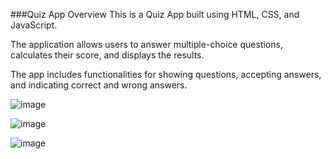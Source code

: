 
###Quiz App
Overview
This is a Quiz App built using HTML, CSS, and JavaScript.

The application allows users to answer multiple-choice questions, calculates their score, and displays the results.

The app includes functionalities for showing questions, accepting answers, and indicating correct and wrong answers.


![image](https://github.com/user-attachments/assets/d62b4dc6-be8e-46e5-bc45-719c308c6fe9)

![image](https://github.com/user-attachments/assets/6fd13f7f-89bc-452b-9110-066ebb0f3039)

![image](https://github.com/user-attachments/assets/4ef0ac1e-006e-409a-bf8e-52d1d0627389)
